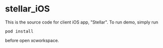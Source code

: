 # stellar_iOS

This is the source code for client iOS app, "Stellar".
To run demo, simply run
<pre>pod install</pre>
before open xcworkspace.
